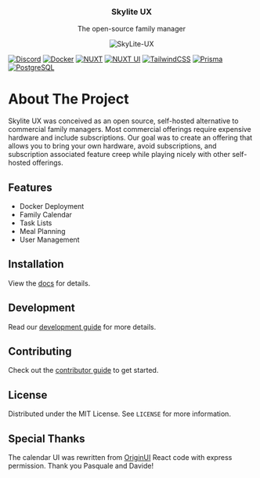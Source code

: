 <h3 align="center">Skylite UX</h3>

<p align="center">
    The open-source family manager
</p>

<p align="center">
<img src="https://github.com/user-attachments/assets/cf4b4b9f-c8db-4303-8fd0-58126a42382f" alt="SkyLite-UX"/>
</p>

[![Discord](https://img.shields.io/badge/Discord-5865F2?style=for-the-badge&logo=discord&logoColor=white)](https://discord.gg/KJn3YfWxn7)
[![Docker](https://img.shields.io/badge/Docker-2496ED?style=for-the-badge&logo=docker&logoColor=white)](https://docs.docker.com/get-started/get-docker/)
[![NUXT](https://img.shields.io/badge/Nuxt-00DC82?style=for-the-badge&logo=nuxt&logoColor=white)](https://nuxt.com/docs/getting-started/introduction)
[![NUXT UI](https://img.shields.io/badge/NuxtUI-00DC82?style=for-the-badge&logo=nuxt&logoColor=white)](https://ui.nuxt.com)
[![TailwindCSS](https://img.shields.io/badge/Tailwind_CSS-38B2AC?style=for-the-badge&logo=tailwind-css&logoColor=white)](https://tailwindcss.com/docs/installation/using-vite)
[![Prisma](https://img.shields.io/badge/Prisma-2D3748?style=for-the-badge&logo=prisma&logoColor=white)](https://www.prisma.io/docs)
[![PostgreSQL](https://img.shields.io/badge/PostgreSQL-316192?style=for-the-badge&logo=postgresql&logoColor=white)](https://www.postgresql.org/docs/)

# About The Project

Skylite UX was conceived as an open source, self-hosted alternative to commercial family managers. Most commercial offerings require expensive hardware and include subscriptions. Our goal was to create an offering that allows you to bring your own hardware, avoid subscriptions, and subscription associated feature creep while playing nicely with other self-hosted offerings.

## Features

- Docker Deployment
- Family Calendar
- Task Lists
- Meal Planning
- User Management

## Installation

View the [docs](https://wetzel402.github.io/Skylite-UX-docs/index.html#installation) for details.

## Development

Read our [development guide](https://wetzel402.github.io/Skylite-UX-docs/DEVELOPMENT.html) for more details.

## Contributing

Check out the [contributor guide](https://wetzel402.github.io/Skylite-UX-docs/CONTRIBUTING.html) to get started.

## License

Distributed under the MIT License. See `LICENSE` for more information.

## Special Thanks

The calendar UI was rewritten from [OriginUI](https://github.com/origin-space/ui-experiments) React code with express permission. Thank you Pasquale and Davide!
